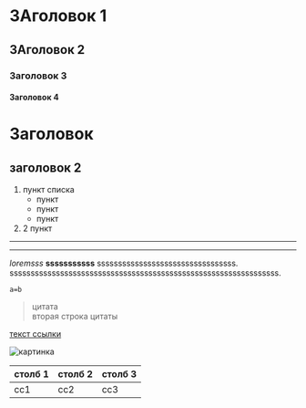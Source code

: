 # ЗАголовок 1
## ЗАголовок 2
### Заголовок 3
#### Заголовок 4

Заголовок
=

заголовок 2
-


1. пункт списка
     * пункт
     * пункт
     * пункт
2. 2 пункт

***
***
*loremsss*  **sssssssssss** sssssssssssssssssssssssssssssssss.  ssssssssssssssssssssssssssssssssssssssssssssssssssssssssssssssss.

`
a=b
`

>цитата  
вторая строка цитаты

[текст ссылки](#заголовок-3)

![картинка](#)

столб 1 | столб 2 | столб 3
:-------| :-------| :------|
сс1 | cc2 | cc3